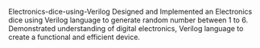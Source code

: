  Electronics-dice-using-Verilog
Designed and Implemented an Electronics dice using Verilog language to generate random number between 1 to 6. Demonstrated understanding of digital electronics, Verilog language to create a functional and efficient device.
